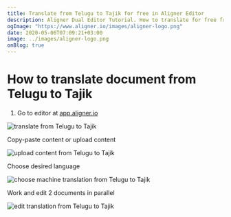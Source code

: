 ```yaml
---
title: Translate from Telugu to Tajik for free in Aligner Editor
description: Aligner Dual Editor Tutorial. How to translate for free from Telugu to Tajik. Aligner is multilingual document management platform. 
ogImage: "https://www.aligner.io/images/aligner-logo.png"
date: 2020-05-06T07:09:21+03:00
image: ../images/aligner-logo.png
onBlog: true
---
```


# How to translate document from Telugu to Tajik

1. Go to editor at [app.aligner.io](https://app.aligner.io "Aligner App web page")

![translate from Telugu to Tajik](../aligner-blank-editor.png "translate from Telugu to Tajik")

Copy-paste content or upload content

![upload content from Telugu to Tajik](../aligner-uploaded-document.png "upload content from Telugu to Tajik")

Choose desired language

![choose machine translation from Telugu to Tajik](../aligner-language-dropdown.png "choose machine translation from Telugu to Tajik")

Work and edit 2 documents in parallel

![edit translation from Telugu to Tajik](../aligner-double-sitded-editor.png "edit translation from Telugu to Tajik")

